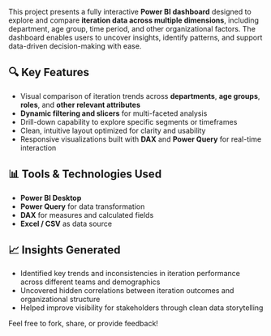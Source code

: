This project presents a fully interactive **Power BI dashboard** designed to explore and compare **iteration data across multiple dimensions**, including department, age group, time period, and other organizational factors. The dashboard enables users to uncover insights, identify patterns, and support data-driven decision-making with ease.

## 🔍 Key Features
- Visual comparison of iteration trends across **departments**, **age groups**, **roles**, and **other relevant attributes**
- **Dynamic filtering and slicers** for multi-faceted analysis
- Drill-down capability to explore specific segments or timeframes
- Clean, intuitive layout optimized for clarity and usability
- Responsive visualizations built with **DAX** and **Power Query** for real-time interaction

## 📊 Tools & Technologies Used
- **Power BI Desktop**
- **Power Query** for data transformation
- **DAX** for measures and calculated fields
- **Excel / CSV** as data source


## 📈 Insights Generated
- Identified key trends and inconsistencies in iteration performance across different teams and demographics
- Uncovered hidden correlations between iteration outcomes and organizational structure
- Helped improve visibility for stakeholders through clean data storytelling



Feel free to fork, share, or provide feedback!
